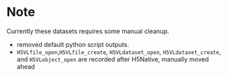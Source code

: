 # Note
Currently these datasets requires some manual cleanup.
- removed default python script outputs.
- `H5VLfile_open`,`H5VLfile_create`, `H5VLdataset_open`, `H5VLdataset_create`, and `H5VLobject_open` are recorded after H5Native, manually moved ahead
